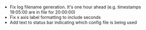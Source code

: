 - Fix log filename generation.  It's one hour ahead (e.g. timestamps 19:05:00 are in file for 20:00:00)
- Fix x axis label formatting to include seconds
- Add text to status bar indicating which config file is being used
